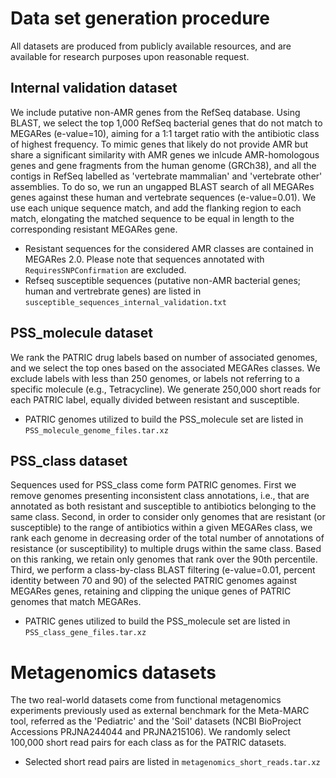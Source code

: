 # Data set generation procedure
All datasets are produced from publicly available resources, and are available for research purposes upon reasonable request.

## Internal validation dataset
We include putative non-AMR genes from the RefSeq database. Using BLAST, we select the top 1,000 RefSeq bacterial genes that do not match to MEGARes (e-value=10), aiming for a 1:1 target ratio with the antibiotic class of highest frequency.
To mimic genes that likely do not provide AMR but share a significant similarity with AMR genes we inlcude AMR-homologous genes and gene fragments from the human genome (GRCh38), and all the contigs in RefSeq labelled as 'vertebrate mammalian' and 'vertebrate other' assemblies. To do so, we run an ungapped BLAST search of all MEGARes genes against these human and vertebrate sequences (e-value=0.01). We use each unique sequence match, and add the flanking region to each match, elongating the matched sequence to be equal in length to the corresponding resistant MEGARes gene.

* Resistant sequences for the considered AMR classes are contained in MEGARes 2.0. Please note that sequences annotated with `RequiresSNPConfirmation` are excluded.
* Refseq susceptible sequences (putative non-AMR bacterial genes; human and vertrebrate genes) are listed in `susceptible_sequences_internal_validation.txt`

## PSS_molecule dataset
We rank the PATRIC drug labels based on number of associated genomes, and we select the top ones based on the associated MEGARes classes. We exclude labels with less than 250 genomes, or labels not referring to a specific molecule (e.g., Tetracycline). We generate 250,000 short reads for each PATRIC label, equally divided between resistant and susceptible. 

* PATRIC genomes utilized to build the PSS\_molecule set are listed in `PSS_molecule_genome_files.tar.xz`

## PSS_class dataset
Sequences used for PSS\_class come form PATRIC genomes. First we remove genomes presenting inconsistent class annotations, i.e., that are annotated as both resistant and susceptible to antibiotics belonging to the same class. Second, in order to consider only genomes that are resistant (or susceptible) to the range of antibiotics within a given MEGARes class, we rank each genome in decreasing order of the total number of annotations of resistance (or susceptibility) to multiple drugs within the same class. Based on this ranking, we retain only genomes that rank over the 90th percentile. Third, we perform a class-by-class BLAST filtering (e-value=0.01, percent identity between 70 and 90) of the selected PATRIC genomes against MEGARes genes, retaining and clipping the unique genes of PATRIC genomes that match MEGARes.

* PATRIC genes utilized to build the PSS\_molecule set are listed in `PSS_class_gene_files.tar.xz`

# Metagenomics datasets
The two real-world datasets come from functional metagenomics experiments previously used as external benchmark for the Meta-MARC tool, referred as the 'Pediatric' and the 'Soil' datasets (NCBI BioProject Accessions PRJNA244044 and PRJNA215106). We randomly select 100,000 short read pairs for each class as for the PATRIC datasets.

* Selected short read pairs are listed in `metagenomics_short_reads.tar.xz`
